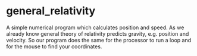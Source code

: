 # general_relativity
A simple numerical program which calculates position and speed.
As we already know general theory of relativity predicts gravity, e.g. position and velocity. So our program does the same for the processor to run a loop and for the mouse to find your coordinates.
